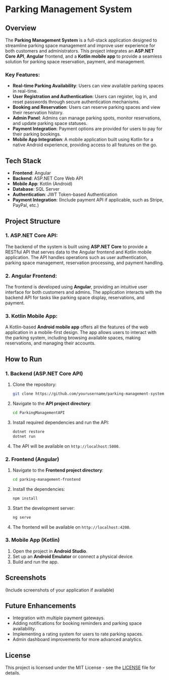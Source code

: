 
# Parking Management System

## Overview

The **Parking Management System** is a full-stack application designed to streamline parking space management and improve user experience for both customers and administrators. This project integrates an **ASP.NET Core API**, **Angular** frontend, and a **Kotlin mobile app** to provide a seamless solution for parking space reservation, payment, and management. 

### Key Features:
- **Real-time Parking Availability**: Users can view available parking spaces in real-time.
- **User Registration and Authentication**: Users can register, log in, and reset passwords through secure authentication mechanisms.
- **Booking and Reservation**: Users can reserve parking spaces and view their reservation history.
- **Admin Panel**: Admins can manage parking spots, monitor reservations, and update parking space statuses.
- **Payment Integration**: Payment options are provided for users to pay for their parking bookings.
- **Mobile App Integration**: A mobile application built using Kotlin for a native Android experience, providing access to all features on the go.

## Tech Stack

- **Frontend**: Angular
- **Backend**: ASP.NET Core Web API
- **Mobile App**: Kotlin (Android)
- **Database**: SQL Server
- **Authentication**: JWT Token-based Authentication
- **Payment Integration**: (Include payment API if applicable, such as Stripe, PayPal, etc.)
  
## Project Structure

### 1. **ASP.NET Core API**:
The backend of the system is built using **ASP.NET Core** to provide a RESTful API that serves data to the Angular frontend and Kotlin mobile application. The API handles operations such as user authentication, parking space management, reservation processing, and payment handling.

### 2. **Angular Frontend**:
The frontend is developed using **Angular**, providing an intuitive user interface for both customers and admins. The application interacts with the backend API for tasks like parking space display, reservations, and payment.

### 3. **Kotlin Mobile App**:
A Kotlin-based **Android mobile app** offers all the features of the web application in a mobile-first design. The app allows users to interact with the parking system, including browsing available spaces, making reservations, and managing their accounts.

## How to Run

### 1. **Backend (ASP.NET Core API)**

1. Clone the repository:
   ```bash
   git clone https://github.com/yourusername/parking-management-system.git
   ```

2. Navigate to the **API project directory**:
   ```bash
   cd ParkingManagementAPI
   ```

3. Install required dependencies and run the API:
   ```bash
   dotnet restore
   dotnet run
   ```

4. The API will be available on `http://localhost:5000`.

### 2. **Frontend (Angular)**

1. Navigate to the **Frontend project directory**:
   ```bash
   cd parking-management-frontend
   ```

2. Install the dependencies:
   ```bash
   npm install
   ```

3. Start the development server:
   ```bash
   ng serve
   ```

4. The frontend will be available on `http://localhost:4200`.

### 3. **Mobile App (Kotlin)**

1. Open the project in **Android Studio**.
2. Set up an **Android Emulator** or connect a physical device.
3. Build and run the app.

## Screenshots

(Include screenshots of your application if available)

## Future Enhancements

- Integration with multiple payment gateways.
- Adding notifications for booking reminders and parking space availability.
- Implementing a rating system for users to rate parking spaces.
- Admin dashboard improvements for more advanced analytics.

## License

This project is licensed under the MIT License - see the [LICENSE](LICENSE) file for details.

